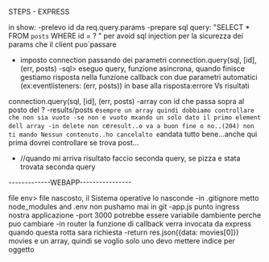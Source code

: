 STEPS - EXPRESS

in show:
-prelevo id da req.query.params
-prepare sql query:
"SELECT * FROM `posts` WHERE id = ? " per avoid sql injection per la sicurezza dei params che il client puo`passare
- imposto connection passando dei parametri connection.query(sql, [id], (err, posts)
-sql> eseguo query, funzione asincrona, quando finisce gestiamo risposta nella funzione callback con due parametri automatici (ex:eventlisteners: (err, posts)) in base alla risposta:errore Vs risultati

connection.query(sql, [id], (err, posts) 
-array con id che passa sopra al posto del ? 
-results/posts e`sempre un array quindi dobbiamo controllare che non sia vuoto
-se non e vuoto mxando un solo dato il primo element dell array
-in delete non c`e`result..o va a buon fine o no..(204) non ti mando Nessun contenuto..ho cancelalto e`andata tutto bene...anche qui prima dovrei controllare se trova post...

 - //quando mi arriva risultato faccio seconda query, se pizza e stata trovata seconda query

-------------WEBAPP----------------

file env> file nascosto, il Sistema operative lo nasconde
-in .gitignore metto node_modules and .env non pushamo mai in git 
-app.js punto ingress nostra applicazione
-port 3000 potrebbe essere variabile  dambiente perche puo cambiare
-in router la funzione di callback verra invocata da express quando questa rotta sara richiesta
-return res.json({data: movies[0]})  movies e un array, quindi se voglio solo uno devo mettere indice per oggetto